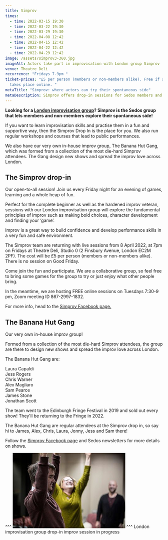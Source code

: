 ```yaml
---
title: Simprov
times:
  - time: 2022-03-15 19:30
  - time: 2022-03-22 19:30
  - time: 2022-03-29 19:30
  - time: 2022-04-08 12:42
  - time: 2022-04-15 12:42
  - time: 2022-04-22 12:42
  - time: 2022-04-29 12:42
image: /assets/simprov3-360.jpg
imageAlt: Actors take part in improvisation with London group Simprov
venue: Theatre Deli
recurrence: "Fridays 7-9pm "
ticket-prices: "£5 per person (members or non-members alike). Free if session
  takes place online. "
metaTitle: "Simprov: where actors can try their spontaneous side"
metaDescription: Simprov offers drop-in sessions for Sedos members and non-members alike
---
```

**Looking for a [London improvisation group](https://sedos.co.uk/regular-events/simprov)? Simprov is the Sedos group that lets members and non-members explore their spontaneous side!**

If you want to learn improvisation skills and practise them in a fun and supportive way, then the Simprov Drop In is the place for you. We also run regular workshops and courses that lead to public performances.

We also have our very own in-house improv group, The Banana Hut Gang, which was formed from a collection of the most die-hard Simprov attendees. The Gang design new shows and spread the improv love across London.

## **The Simprov drop-in**

Our open-to-all session! Join us every Friday night for an evening of games, learning and a whole heap of fun.

Perfect for the complete beginner as well as the hardened improv veteran, sessions with our London improvisation group will explore the fundamental principles of improv such as making bold choices, character development and finding your ‘game’.

Improv is a great way to build confidence and develop performance skills in a very fun and safe environment.

The Simprov team are returning with live sessions from 8 April 2022, at 7pm on Fridays at Theatre Deli, Studio 0 (2 Finsbury Avenue, London EC2M 2PF). The cost will be £5 per person (members or non-members alike). There is no session on Good Friday.

Come join the fun and participate. We are a collaborative group, so feel free to bring some games for the group to try or just enjoy what other people bring. 

In the meantime, we are hosting FREE online sessions on Tuesdays 7:30-9 pm, Zoom meeting ID 867-2997-1832.

For more info, head to the [Simprov Facebook page.](https://www.facebook.com/groups/176792046058352/)

## **The Banana Hut Gang**

Our very own in-house improv group!

Formed from a collection of the most die-hard Simprov attendees, the group are there to design new shows and spread the improv love across London.

The Banana Hut Gang are:

Laura Capaldi\
Jess Rogers\
Chris Warner\
Alex Magliaro\
Sam Pearce\
James Stone\
Jonathan Scott

The team went to the Edinburgh Fringe Festival in 2019 and sold out every show! They'll be returning to the Fringe in 2022.

The Banana Hut Gang are regular attendees at the Simprov drop in, so say hi to James, Alex, Chris, Laura, Jonny, Jess and Sam there!

Follow the [Simprov Facebook page](https://www.facebook.com/groups/176792046058352/) and Sedos newsletters for more details on shows.

^^^ ![](/assets/simprov3-360.jpg)
^^^ London improvisation group drop-in improv session in progress